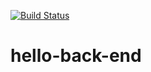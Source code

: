[![Build Status](https://travis-ci.org/GDMKR/hello-back-end.svg?branch=master)](https://travis-ci.org/GDMKR/hello-back-end)
# hello-back-end
